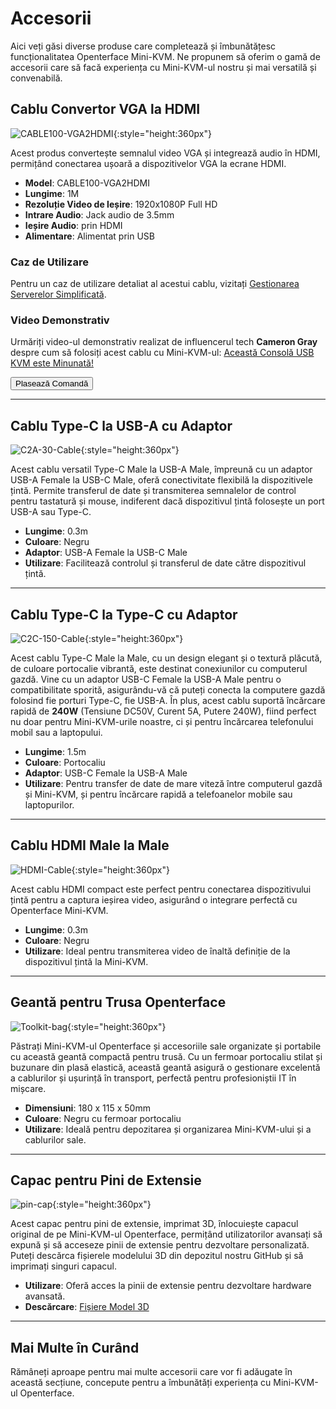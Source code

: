 # Accesorii

Aici veți găsi diverse produse care completează și îmbunătățesc funcționalitatea Openterface Mini-KVM. Ne propunem să oferim o gamă de accesorii care să facă experiența cu Mini-KVM-ul nostru și mai versatilă și convenabilă.

## Cablu Convertor VGA la HDMI

![CABLE100-VGA2HDMI](https://assets.openterface.com/images/product/part/CABLE100-VGA2HDMI-1.webp){:style="height:360px"}

Acest produs convertește semnalul video VGA și integrează audio în HDMI, permițând conectarea ușoară a dispozitivelor VGA la ecrane HDMI.

- **Model**: CABLE100-VGA2HDMI
- **Lungime**: 1M
- **Rezoluție Video de Ieșire**: 1920x1080P Full HD
- **Intrare Audio**: Jack audio de 3.5mm
- **Ieșire Audio**: prin HDMI
- **Alimentare**: Alimentat prin USB

### Caz de Utilizare
Pentru un caz de utilizare detaliat al acestui cablu, vizitați [Gestionarea Serverelor Simplificată](/use-cases/#streamlined-server-management).

### Video Demonstrativ
Urmăriți video-ul demonstrativ realizat de influencerul tech **Cameron Gray** despre cum să folosiți acest cablu cu Mini-KVM-ul: [Această Consolă USB KVM este Minunată!](https://youtu.be/xAEQpWyfY-c?si=auB5NtqHVw2C7iIK&t=1693)

<button class="md-button" onclick="window.location.href='https://www.crowdsupply.com/techxartisan/openterface-mini-kvm#products'">Plasează Comandă</button>

---

## Cablu Type-C la USB-A cu Adaptor

![C2A-30-Cable](https://assets.openterface.com/images/product/part/OP-04-CABLE30-C2A.webp){:style="height:360px"}

Acest cablu versatil Type-C Male la USB-A Male, împreună cu un adaptor USB-A Female la USB-C Male, oferă conectivitate flexibilă la dispozitivele țintă. Permite transferul de date și transmiterea semnalelor de control pentru tastatură și mouse, indiferent dacă dispozitivul țintă folosește un port USB-A sau Type-C.

- **Lungime**: 0.3m
- **Culoare**: Negru
- **Adaptor**: USB-A Female la USB-C Male
- **Utilizare**: Facilitează controlul și transferul de date către dispozitivul țintă.

---

## Cablu Type-C la Type-C cu Adaptor

![C2C-150-Cable](https://assets.openterface.com/images/product/part/OP-05-CABLE150-C2C.webp){:style="height:360px"}

Acest cablu Type-C Male la Male, cu un design elegant și o textură plăcută, de culoare portocalie vibrantă, este destinat conexiunilor cu computerul gazdă. Vine cu un adaptor USB-C Female la USB-A Male pentru o compatibilitate sporită, asigurându-vă că puteți conecta la computere gazdă folosind fie porturi Type-C, fie USB-A. În plus, acest cablu suportă încărcare rapidă de **240W** (Tensiune DC50V, Curent 5A, Putere 240W), fiind perfect nu doar pentru Mini-KVM-urile noastre, ci și pentru încărcarea telefonului mobil sau a laptopului.

- **Lungime**: 1.5m
- **Culoare**: Portocaliu
- **Adaptor**: USB-C Female la USB-A Male
- **Utilizare**: Pentru transfer de date de mare viteză între computerul gazdă și Mini-KVM, și pentru încărcare rapidă a telefoanelor mobile sau laptopurilor.

---

## Cablu HDMI Male la Male

![HDMI-Cable](https://assets.openterface.com/images/product/part/OP-03-CABLE30-HDMI.webp){:style="height:360px"}

Acest cablu HDMI compact este perfect pentru conectarea dispozitivului țintă pentru a captura ieșirea video, asigurând o integrare perfectă cu Openterface Mini-KVM.

- **Lungime**: 0.3m
- **Culoare**: Negru
- **Utilizare**: Ideal pentru transmiterea video de înaltă definiție de la dispozitivul țintă la Mini-KVM.

---

## Geantă pentru Trusa Openterface

![Toolkit-bag](https://assets.openterface.com/images/product/part/OP-06-BAG-TOOLKIT.webp){:style="height:360px"}

Păstrați Mini-KVM-ul Openterface și accesoriile sale organizate și portabile cu această geantă compactă pentru trusă. Cu un fermoar portocaliu stilat și buzunare din plasă elastică, această geantă asigură o gestionare excelentă a cablurilor și ușurință în transport, perfectă pentru profesioniștii IT în mișcare.

- **Dimensiuni**: 180 x 115 x 50mm
- **Culoare**: Negru cu fermoar portocaliu
- **Utilizare**: Ideală pentru depozitarea și organizarea Mini-KVM-ului și a cablurilor sale.

---

## Capac pentru Pini de Extensie

![pin-cap](https://assets.openterface.com/images/product/part/pin-cap.webp){:style="height:360px"}

Acest capac pentru pini de extensie, imprimat 3D, înlocuiește capacul original de pe Mini-KVM-ul Openterface, permițând utilizatorilor avansați să expună și să acceseze pinii de extensie pentru dezvoltare personalizată. Puteți descărca fișierele modelului 3D din depozitul nostru GitHub și să imprimați singuri capacul.

- **Utilizare**: Oferă acces la pinii de extensie pentru dezvoltare hardware avansată.
- **Descărcare**: [Fișiere Model 3D](https://github.com/TechxArtisanStudio/Openterface_Mini-KVM_Hardware/tree/main/models)

---

## Mai Multe în Curând

Rămâneți aproape pentru mai multe accesorii care vor fi adăugate în această secțiune, concepute pentru a îmbunătăți experiența cu Mini-KVM-ul Openterface.